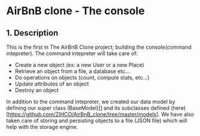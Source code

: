 # AirBnB clone - The console
## 1. Description
This is the first in The AirBnB Clone project; building the console(command intepreter). The command intepreter will take care of:
- Create a new object (ex: a new User or a new Place)
- Retrieve an object from a file, a database etc…
- Do operations on objects (count, compute stats, etc…)
- Update attributes of an object
- Destroy an object

In addition to the command intepreter, we created our data model by defining our super class (BaseModel)[] and its subclasses defined (here)[https://github.com/ZIHCO/AirBnB_clone/tree/master/models].
We have also taken care of storing and persisting objects to a file (JSON file) which will help with the storage engine.

